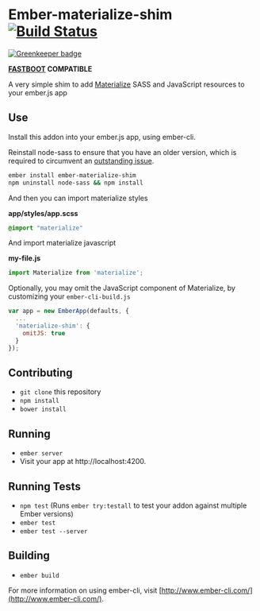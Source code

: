 # Ember-materialize-shim [![Build Status](https://travis-ci.org/levanto-financial/ember-materialize-shim.svg?branch=master)](https://travis-ci.org/levanto-financial/ember-materialize-shim)

[![Greenkeeper badge](https://badges.greenkeeper.io/mike-north/ember-materialize-shim.svg)](https://greenkeeper.io/)

**[FASTBOOT](http://ember-fastboot.com) COMPATIBLE**

A very simple shim to add [Materialize](https://github.com/Dogfalo/materialize) SASS and JavaScript resources to your ember.js app

## Use

Install this addon into your ember.js app, using ember-cli.

Reinstall node-sass to ensure that you have an older version, which is required to circumvent an [outstanding issue](https://github.com/aexmachina/ember-cli-sass/issues/117).

```sh
ember install ember-materialize-shim
npm uninstall node-sass && npm install
```

And then you can import materialize styles

**app/styles/app.scss**
```scss
@import "materialize"
```

And import materialize javascript

**my-file.js**
```js
import Materialize from 'materialize';
```

Optionally, you may omit the JavaScript component of Materialize, by customizing your `ember-cli-build.js`

```js
var app = new EmberApp(defaults, {
  ...
  'materialize-shim': {
    omitJS: true
  }
});
```

## Contributing

* `git clone` this repository
* `npm install`
* `bower install`

## Running

* `ember server`
* Visit your app at http://localhost:4200.

## Running Tests

* `npm test` (Runs `ember try:testall` to test your addon against multiple Ember versions)
* `ember test`
* `ember test --server`

## Building

* `ember build`

For more information on using ember-cli, visit [http://www.ember-cli.com/](http://www.ember-cli.com/).
